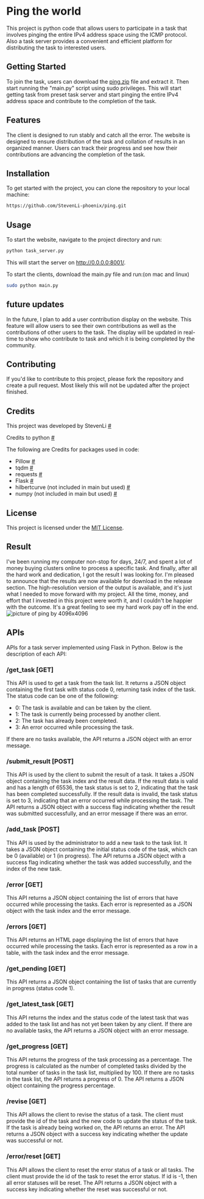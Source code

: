 # Ping the world
This project is python code that allows users to participate in a task that involves pinging the entire IPv4 address space using the ICMP protocol. Also a task server provides a convenient and efficient platform for distributing the task to interested users.

## Getting Started
To join the task, users can download the [ping.zip](https://github.com/StevenLi-phoenix/ping/releases/latest/download/ping.zip) file and extract it. Then start running the "main.py" script using sudo privileges. This will start getting task from preset task server and start pinging the entire IPv4 address space and contribute to the completion of the task.

## Features
The client is designed to run stably and catch all the error.
The website is designed to ensure distribution of the task and collation of results in an organized manner. Users can track their progress and see how their contributions are advancing the completion of the task.

## Installation
To get started with the project, you can clone the repository to your local machine:
```bash
https://github.com/StevenLi-phoenix/ping.git
```

## Usage
To start the website, navigate to the project directory and run:
```bash
python task_server.py
```
This will start the server on http://0.0.0.0:8001/.

To start the clients, download the main.py file and run:(on mac and linux)
 ```bash
 sudo python main.py
 ```

## future updates
In the future, I plan to add a user contribution display on the website. This feature will allow users to see their own contributions as well as the contributions of other users to the task. The display will be updated in real-time to show who contribute to task and which it is being completed by the community.

## Contributing
If you'd like to contribute to this project, please fork the repository and create a pull request.
Most likely this will not be updated after the project finished.

## Credits
This project was developed by StevenLi [#](https://github.com/StevenLi-phoenix)

Credits to python [#](https://github.com/python/cpython/graphs/contributors)

The following are Credits for packages used in code:
- Pillow [#](https://github.com/python-pillow/Pillow/graphs/contributors)
- tqdm [#](https://github.com/tqdm/tqdm/graphs/contributors)
- requests [#](https://github.com/psf/requests/graphs/contributors)
- Flask [#](https://github.com/pallets/flask/graphs/contributors)
- hilbertcurve (not included in main but used) [#](https://github.com/galtay/hilbertcurve/graphs/contributors)
- numpy (not included in main but used) [#](https://github.com/numpy/numpy/graphs/contributors)

## License
This project is licensed under the [MIT License](https://opensource.org/licenses/MIT).

## Result
I've been running my computer non-stop for days, 24/7, and spent a lot of money buying clusters online to process a specific task. And finally, after all the hard work and dedication, I got the result I was looking for. I'm pleased to announce that the results are now available for download in the release section. The high-resolution version of the output is available, and it's just what I needed to move forward with my project. All the time, money, and effort that I invested in this project were worth it, and I couldn't be happier with the outcome. It's a great feeling to see my hard work pay off in the end.
<img src="https://github.com/StevenLi-phoenix/ping/releases/download/v2.1/ip_4096.png" alt="picture of ping by 4096x4096"/>

## APIs
APIs for a task server implemented using Flask in Python. Below is the description of each API:

### /get_task [GET]
This API is used to get a task from the task list. It returns a JSON object containing the first task with status code 0, returning task index of the task. The status code can be one of the following:

- 0: The task is available and can be taken by the client.
- 1: The task is currently being processed by another client.
- 2: The task has already been completed.
- 3: An error occurred while processing the task.

If there are no tasks available, the API returns a JSON object with an error message.

### /submit_result [POST]
This API is used by the client to submit the result of a task. It takes a JSON object containing the task index and the result data. If the result data is valid and has a length of 65536, the task status is set to 2, indicating that the task has been completed successfully. If the result data is invalid, the task status is set to 3, indicating that an error occurred while processing the task. The API returns a JSON object with a success flag indicating whether the result was submitted successfully, and an error message if there was an error.

### /add_task [POST]
This API is used by the administrator to add a new task to the task list. It takes a JSON object containing the initial status code of the task, which can be 0 (available) or 1 (in progress). The API returns a JSON object with a success flag indicating whether the task was added successfully, and the index of the new task.

### /error [GET]
This API returns a JSON object containing the list of errors that have occurred while processing the tasks. Each error is represented as a JSON object with the task index and the error message.

### /errors [GET]
This API returns an HTML page displaying the list of errors that have occurred while processing the tasks. Each error is represented as a row in a table, with the task index and the error message.

### /get_pending [GET]
This API returns a JSON object containing the list of tasks that are currently in progress (status code 1).

### /get_latest_task [GET]
This API returns the index and the status code of the latest task that was added to the task list and has not yet been taken by any client. If there are no available tasks, the API returns a JSON object with an error message.

### /get_progress [GET]
This API returns the progress of the task processing as a percentage. The progress is calculated as the number of completed tasks divided by the total number of tasks in the task list, multiplied by 100. If there are no tasks in the task list, the API returns a progress of 0. The API returns a JSON object containing the progress percentage.

### /revise [GET]
This API allows the client to revise the status of a task. The client must provide the id of the task and the new code to update the status of the task. If the task is already being worked on, the API returns an error. The API returns a JSON object with a success key indicating whether the update was successful or not.

### /error/reset [GET]
This API allows the client to reset the error status of a task or all tasks. The client must provide the id of the task to reset the error status. If id is -1, then all error statuses will be reset. The API returns a JSON object with a success key indicating whether the reset was successful or not.
